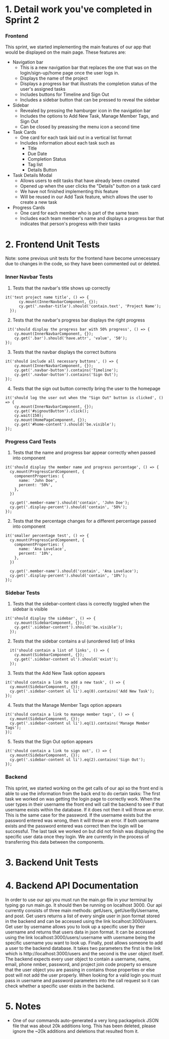 # 1. Detail work you've completed in Sprint 2
### Frontend
This sprint, we started implementing the main features of our app that would be displayed on the main page. These features are:
- Navigation bar
	- This is a new navigation bar that replaces the one that was on the login/sign-up/home page once the user logs in.
	- Displays the name of the project
	- Displays a progress bar that illustrats the completion status of the user's assigned tasks
	- Includes buttons for Timeline and Sign Out
	- Includes a sidebar button that can be pressed to reveal the sidebar
- Sidebar
  - Revealed by pressing the hamburger icon in the navigation bar
  - Includes the options to Add New Task, Manage Member Tags, and Sign Out
  - Can be closed by preassing the menu icon a second time
- Task Cards
  - One card for each task laid out in a vertical list format
  - Includes information about each task such as
    - Title
    - Due Date
    - Completion Status
    - Tag list
    - Details Button
- Task Details Modal
  - Allows users to edit tasks that have already been created
  - Opened up when the user clicks the "Details" button on a task card
  - We have not finished implementing this feature
  - Will be reused in our Add Task feature, which allows the user to create a new task
- Progress Cards
  - One card for each member who is part of the same team
  - Includes each team member's name and displays a progress bar that indicates that person's progress with their tasks

# 2. Frontend Unit Tests
Note: some previous unit tests for the frontend have become unnecessary due to changes in the code, so they have been commented out or deleted.

### Inner Navbar Tests
1. Tests that the navbar's title shows up correctly

```
it('test project name title', () => {
      cy.mount(InnerNavbarComponent, {});
      cy.get('.navbar-title').should('contain.text', 'Project Name');
  });
  ```

2. Tests that the navbar's progress bar displays the right progress

```
 it('should display the progress bar with 50% progress', () => {
    cy.mount(InnerNavbarComponent, {});
    cy.get('.bar').should('have.attr', 'value', '50');
});
```

3. Tests that the navbar displays the correct buttons
```
it('should include all necessary buttons', () => {
    cy.mount(InnerNavbarComponent, {});
    cy.get('.navbar-button').contains('Timeline');
    cy.get('.navbar-button').contains('Sign Out');
});
```

4. Tests that the sign out button correctly bring the user to the homepage
```
it('should log the user out when the "Sign Out" button is clicked', () => {
    cy.mount(InnerNavbarComponent, {});
    cy.get('#signoutButton').click();
    cy.wait(150);
    cy.mount(HomePageComponent, {});
    cy.get('#home-content').should('be.visible');
});
```

### Progress Card Tests
1. Tests that the name and progress bar appear correctly when passed into component
```
it('should display the member name and progress percentage', () => {
  cy.mount(ProgressCardComponent, {
    componentProperties: {
      name: 'John Doe',
      percent: '50%',
    },
  })

  cy.get('.member-name').should('contain', 'John Doe');
  cy.get('.display-percent').should('contain', '50%');
});
```

2. Tests that the percentage changes for a different percentage passed into component
```
it('smaller percentage test', () => {
  cy.mount(ProgressCardComponent, {
    componentProperties: {
      name: 'Ana Lovelace',
      percent: '10%',
    },
  })

  cy.get('.member-name').should('contain', 'Ana Lovelace');
  cy.get('.display-percent').should('contain', '10%');
});
```

### Sidebar Tests
1. Tests that the sidebar-content class is correctly toggled when the sidebar is visible
```
it('should display the sidebar', () => {
    cy.mount(SidebarComponent, {});
    cy.get('.sidebar-content').should('be.visible');
  });
```

2. Tests that the sidebar contains a ul (unordered list) of links
```
  it('should contain a list of links', () => {
    cy.mount(SidebarComponent, {});
    cy.get('.sidebar-content ul').should('exist');
  });
```

3. Tests that the Add New Task option appears
```
it('should contain a link to add a new task', () => {
  cy.mount(SidebarComponent, {});
  cy.get('.sidebar-content ul li').eq(0).contains('Add New Task');
});
```

4. Tests that the Manage Member Tags option appears
```
it('should contain a link to manage member tags', () => {
  cy.mount(SidebarComponent, {});
  cy.get('.sidebar-content ul li').eq(1).contains('Manage Member Tags');
});
```

5. Tests that the Sign Out option appears
```
it('should contain a link to sign out', () => {
  cy.mount(SidebarComponent, {});
  cy.get('.sidebar-content ul li').eq(2).contains('Sign Out');
});
```
### Backend
This sprint, we started working on the get calls of our api so the front end is able to use the information from the back end to do certain tasks:
The first task we worked on was getting the login page to correctly work. When the user types in their username the front end will call the backend to see
if that username exists within the database. If it does not then it will throw an error. This is the same case for the password. If the username exists
but the password entered was wrong, then it will throw an error. If both username exists and the password entered was correct then the login will be
successful. The last task we worked on but did not finish was displaying the specific user data once they login. We are currently in the process of 
transferring this data between the components.
# 3. Backend Unit Tests

# 4. Backend API Documentation
In order to use our api you must run the main.go file in your terminal by typing go run main.go. It should then be running on localhost 3000. Our api currently consists of three main methods: getUsers, getUserByUsername, and post. Get users returns a list of every single user in json format stored in the backend and can be accessed using the link localhost:3000/users. Get user by username allows you to look up a specific user by their username and returns that users data in json format. It can be accessed using the link localhost:3000/users/:username with username being the specific username you want to look up. Finally, post allows someone to add a user to the backend database. It takes two parameters the first is the link which is http://localhost:3000/users and the second is the user object itself. The backend expects every user object to contain a username, name, email, phone nmber, password, and project join code property so ensure that the user object you are passing in contains those properties or else post will not add the user properly. When looking for a valid login you must pass in username and password parameters into the call request
so it can check whether a specific user exists in the backend.


# 5. Notes
- One of our commands auto-generated a very long packagelock JSON file that was about 20k additions long. This has been deleted, please ignore the ~20k additions and deletions that resulted from it. 
